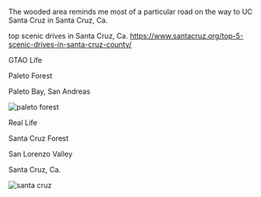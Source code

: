The wooded area reminds me most of a particular road on the way to UC Santa Cruz in Santa Cruz, Ca.

top scenic drives in Santa Cruz, Ca. https://www.santacruz.org/top-5-scenic-drives-in-santa-cruz-county/



GTAO Life

Paleto Forest

Paleto Bay, San Andreas

![paleto forest](https://raw.githubusercontent.com/xpqx/code-based-games/main/GTAOnline/GTAOnline_LocationsInRealLife/images/forest_road_on_way_to_Santa_Cruz.png)




Real Life

Santa Cruz Forest

San Lorenzo Valley 

Santa Cruz, Ca.


![santa cruz](https://raw.githubusercontent.com/xpqx/code-based-games/main/GTAOnline/GTAOnline_LocationsInRealLife/images/sanlorenzo_valley.JPG)
